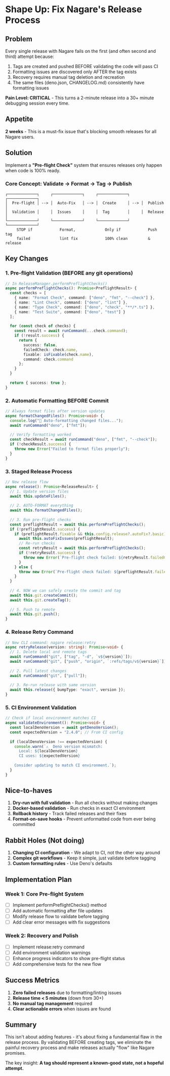 # Shape Up: Fix Nagare's Release Process

## Problem

Every single release with Nagare fails on the first (and often second and third) attempt because:

1. Tags are created and pushed BEFORE validating the code will pass CI
2. Formatting issues are discovered only AFTER the tag exists
3. Recovery requires manual tag deletion and recreation
4. The same files (deno.json, CHANGELOG.md) consistently have formatting issues

**Pain Level: CRITICAL** - This turns a 2-minute release into a 30+ minute debugging session every
time.

## Appetite

**2 weeks** - This is a must-fix issue that's blocking smooth releases for all Nagare users.

## Solution

Implement a **"Pre-flight Check"** system that ensures releases only happen when code is 100% ready.

### Core Concept: Validate → Format → Tag → Publish

```
┌─────────────┐     ┌─────────────┐     ┌─────────────┐     ┌─────────────┐
│  Pre-flight │ --> │  Auto-Fix   │ --> │  Create     │ --> │  Publish    │
│  Validation │     │  Issues     │     │  Tag        │     │  Release    │
└─────────────┘     └─────────────┘     └─────────────┘     └─────────────┘
     STOP if            Format,             Only if            Push tag
     failed             lint fix            100% clean         & release
```

## Key Changes

### 1. Pre-flight Validation (BEFORE any git operations)

```typescript
// In ReleaseManager.performPreflightChecks()
async performPreflightChecks(): Promise<PreflightResult> {
  const checks = [
    { name: "Format Check", command: ["deno", "fmt", "--check"] },
    { name: "Lint Check", command: ["deno", "lint"] },
    { name: "Type Check", command: ["deno", "check", "**/*.ts"] },
    { name: "Test Suite", command: ["deno", "test"] }
  ];
  
  for (const check of checks) {
    const result = await runCommand(...check.command);
    if (!result.success) {
      return { 
        success: false, 
        failedCheck: check.name,
        fixable: isFixable(check.name),
        command: check.command
      };
    }
  }
  
  return { success: true };
}
```

### 2. Automatic Formatting BEFORE Commit

```typescript
// Always format files after version updates
async formatChangedFiles(): Promise<void> {
  console.log("🎨 Auto-formatting changed files...");
  await runCommand("deno", ["fmt"]);
  
  // Verify formatting worked
  const checkResult = await runCommand("deno", ["fmt", "--check"]);
  if (!checkResult.success) {
    throw new Error("Failed to format files properly");
  }
}
```

### 3. Staged Release Process

```typescript
// New release flow
async release(): Promise<ReleaseResult> {
  // 1. Update version files
  await this.updateFiles();
  
  // 2. AUTO-FORMAT everything
  await this.formatChangedFiles();
  
  // 3. Run pre-flight checks
  const preflightResult = await this.performPreflightChecks();
  if (!preflightResult.success) {
    if (preflightResult.fixable && this.config.release?.autoFix?.basic) {
      await this.autoFixIssues(preflightResult);
      // Re-run checks
      const retryResult = await this.performPreflightChecks();
      if (!retryResult.success) {
        throw new Error(`Pre-flight check failed: ${retryResult.failedCheck}`);
      }
    } else {
      throw new Error(`Pre-flight check failed: ${preflightResult.failedCheck}`);
    }
  }
  
  // 4. NOW we can safely create the commit and tag
  await this.git.createCommit();
  await this.git.createTag();
  
  // 5. Push to remote
  await this.git.push();
}
```

### 4. Release Retry Command

```typescript
// New CLI command: nagare release:retry
async retryRelease(version: string): Promise<void> {
  // 1. Delete local and remote tags
  await runCommand("git", ["tag", "-d", `v${version}`]);
  await runCommand("git", ["push", "origin", `:refs/tags/v${version}`]);
  
  // 2. Pull latest changes
  await runCommand("git", ["pull"]);
  
  // 3. Re-run release with same version
  await this.release({ bumpType: "exact", version });
}
```

### 5. CI Environment Validation

```typescript
// Check if local environment matches CI
async validateEnvironment(): Promise<void> {
  const localDenoVersion = await getDenoVersion();
  const expectedVersion = "2.4.0"; // From CI config
  
  if (localDenoVersion !== expectedVersion) {
    console.warn(`⚠️  Deno version mismatch:
      Local: ${localDenoVersion}
      CI uses: ${expectedVersion}
      
    Consider updating to match CI environment.`);
  }
}
```

## Nice-to-haves

1. **Dry-run with full validation** - Run all checks without making changes
2. **Docker-based validation** - Run checks in exact CI environment
3. **Rollback history** - Track failed releases and their fixes
4. **Format-on-save hooks** - Prevent unformatted code from ever being committed

## Rabbit Holes (Not doing)

1. **Changing CI configuration** - We adapt to CI, not the other way around
2. **Complex git workflows** - Keep it simple, just validate before tagging
3. **Custom formatting rules** - Use Deno's defaults

## Implementation Plan

### Week 1: Core Pre-flight System

- [ ] Implement performPreflightChecks() method
- [ ] Add automatic formatting after file updates
- [ ] Modify release flow to validate before tagging
- [ ] Add clear error messages with fix suggestions

### Week 2: Recovery and Polish

- [ ] Implement release:retry command
- [ ] Add environment validation warnings
- [ ] Enhance progress indicators to show pre-flight status
- [ ] Add comprehensive tests for the new flow

## Success Metrics

1. **Zero failed releases** due to formatting/linting issues
2. **Release time < 5 minutes** (down from 30+)
3. **No manual tag management** required
4. **Clear actionable errors** when issues are found

## Summary

This isn't about adding features - it's about fixing a fundamental flaw in the release process. By
validating BEFORE creating tags, we eliminate the painful recovery process and make releases
actually "flow" like Nagare promises.

The key insight: **A tag should represent a known-good state, not a hopeful attempt.**
